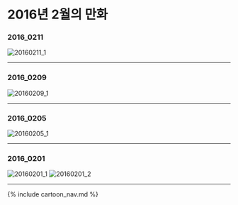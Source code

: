 # 2016년 2월의 만화

### 2016_0211
![20160211_1](/2016_02/20160211_1.jpg)

* * *

### 2016_0209
![20160209_1](/2016_02/20160209_1.jpg)

* * *

### 2016_0205
![20160205_1](/2016_02/20160205_1.jpg)

* * *

### 2016_0201
![20160201_1](/2016_02/20160201_1.jpg)
![20160201_2](/2016_02/20160201_2.jpg)

* * *

{% include cartoon_nav.md %}
